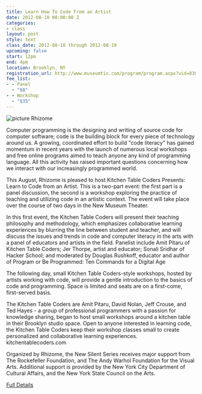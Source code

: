 ```yaml
---
title: Learn How To Code From an Artist
date: 2012-08-10 00:00:00 Z
categories:
- class
layout: post
style: text
class_date: 2012-08-18 through 2012-08-19
upcoming: false
start: 12pm
end: 4pm
location: Brooklyn, NY
registration_url: http://www.museumtix.com/program/program.aspx?vid=830&pid=5515013&pvt=new
fee_list:
- - Panel
  - "$8"
- - Workshop
  - "$35"
---
```


![picture Rhizome](http://kitchentablecoders.com/img/comp.jpg)

Computer programming is the designing and writing of source code for
computer software; code is the building block for every piece of
technology around us. A growing, coordinated effort to build "code
literacy" has gained momentum in recent years with the launch of
numerous local workshops and free online programs aimed to teach
anyone any kind of programming language. All this activity has raised
important questions concerning how we interact with our increasingly
programmed world.

This August, Rhizome is pleased to host Kitchen Table Coders Presents:
Learn to Code from an Artist. This is a two-part event: the first part
is a panel discussion, the second is a workshop exploring the practice
of teaching and utilizing code in an artistic context. The event will
take place over the course of two days in the New Museum Theater.

In this first event, the Kitchen Table Coders will present their
teaching philosophy and methodology, which emphasizes collaborative
learning experiences by blurring the line between student and teacher,
and will discuss the issues and trends in code and computer literacy
in the arts with a panel of educators and artists in the
field. Panelist include Amit Pitaru of Kitchen Table Coders; Jer
Thorpe, artist and educator; Sonali Sridhar of Hacker School; and
moderated by Douglas Rushkoff, educator and author of Program or Be
Programmed: Ten Commands for a Digital Age

The following day, small Kitchen Table Coders-style workshops, hosted
by artists working with code, will provide a gentle introduction to
the basics of code and programming. Space is limited and seats are on
a first-come, first-served basis.

The Kitchen Table Coders are Amit Pitaru, David Nolan, Jeff Crouse,
and Ted Hayes - a group of professional programmers with a passion for
knowledge sharing, began to host small workshops around a kitchen
table in their Brooklyn studio space. Open to anyone interested in
learning code, the Kitchen Table Coders keep their workshop classes
small to create personalized and collaborative learning
experiences. kitchentablecoders.com

Organized by Rhizome, the New Silent Series receives major support
from The Rockefeller Foundation, and The Andy Warhol Foundation for
the Visual Arts. Additional support is provided by the New York City
Department of Cultural Affairs, and the New York State Council on the
Arts.

[Full Details](http://rhizome.org/events/kitchen-table-coders-panel/)
